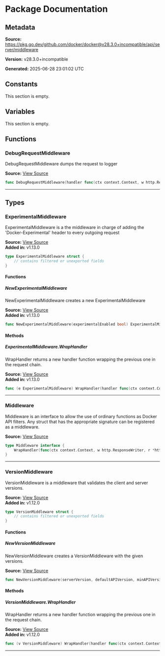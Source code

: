 # Package Documentation

## Metadata

**Source:** https://pkg.go.dev/github.com/docker/docker@v28.3.0+incompatible/api/server/middleware

**Version:** v28.3.0+incompatible

**Generated:** 2025-06-28 23:01:02 UTC

## Constants

This section is empty.

## Variables

This section is empty.

## Functions

### DebugRequestMiddleware

DebugRequestMiddleware dumps the request to logger

**Source:** [View Source](https://github.com/docker/docker/blob/v28.3.0/api/server/middleware/debug.go#L19)  

```go
func DebugRequestMiddleware(handler func(ctx context.Context, w http.ResponseWriter, r *http.Request, vars map[string]string) error) func(ctx context.Context, w http.ResponseWriter, r *http.Request, vars map[string]string) error
```

---

## Types

### ExperimentalMiddleware

ExperimentalMiddleware is a the middleware in charge of adding the
'Docker-Experimental' header to every outgoing request

**Source:** [View Source](https://github.com/docker/docker/blob/v28.3.0/api/server/middleware/experimental.go#L10)  
**Added in:** v1.13.0

```go
type ExperimentalMiddleware struct {
	// contains filtered or unexported fields
}
```

#### Functions

##### NewExperimentalMiddleware

NewExperimentalMiddleware creates a new ExperimentalMiddleware

**Source:** [View Source](https://github.com/docker/docker/blob/v28.3.0/api/server/middleware/experimental.go#L15)  
**Added in:** v1.13.0

```go
func NewExperimentalMiddleware(experimentalEnabled bool) ExperimentalMiddleware
```

#### Methods

##### ExperimentalMiddleware.WrapHandler

WrapHandler returns a new handler function wrapping the previous one in the request chain.

**Source:** [View Source](https://github.com/docker/docker/blob/v28.3.0/api/server/middleware/experimental.go#L23)  
**Added in:** v1.13.0

```go
func (e ExperimentalMiddleware) WrapHandler(handler func(ctx context.Context, w http.ResponseWriter, r *http.Request, vars map[string]string) error) func(ctx context.Context, w http.ResponseWriter, r *http.Request, vars map[string]string) error
```

---

### Middleware

Middleware is an interface to allow the use of ordinary functions as Docker API filters.
Any struct that has the appropriate signature can be registered as a middleware.

**Source:** [View Source](https://github.com/docker/docker/blob/v28.3.0/api/server/middleware/middleware.go#L10)  

```go
type Middleware interface {
	WrapHandler(func(ctx context.Context, w http.ResponseWriter, r *http.Request, vars map[string]string) error) func(ctx context.Context, w http.ResponseWriter, r *http.Request, vars map[string]string) error
}
```

---

### VersionMiddleware

VersionMiddleware is a middleware that
validates the client and server versions.

**Source:** [View Source](https://github.com/docker/docker/blob/v28.3.0/api/server/middleware/version.go#L16)  
**Added in:** v1.12.0

```go
type VersionMiddleware struct {
	// contains filtered or unexported fields
}
```

#### Functions

##### NewVersionMiddleware

NewVersionMiddleware creates a VersionMiddleware with the given versions.

**Source:** [View Source](https://github.com/docker/docker/blob/v28.3.0/api/server/middleware/version.go#L36)  

```go
func NewVersionMiddleware(serverVersion, defaultAPIVersion, minAPIVersion string) (*VersionMiddleware, error)
```

#### Methods

##### VersionMiddleware.WrapHandler

WrapHandler returns a new handler function wrapping the previous one in the request chain.

**Source:** [View Source](https://github.com/docker/docker/blob/v28.3.0/api/server/middleware/version.go#L67)  
**Added in:** v1.12.0

```go
func (v VersionMiddleware) WrapHandler(handler func(ctx context.Context, w http.ResponseWriter, r *http.Request, vars map[string]string) error) func(ctx context.Context, w http.ResponseWriter, r *http.Request, vars map[string]string) error
```

---

